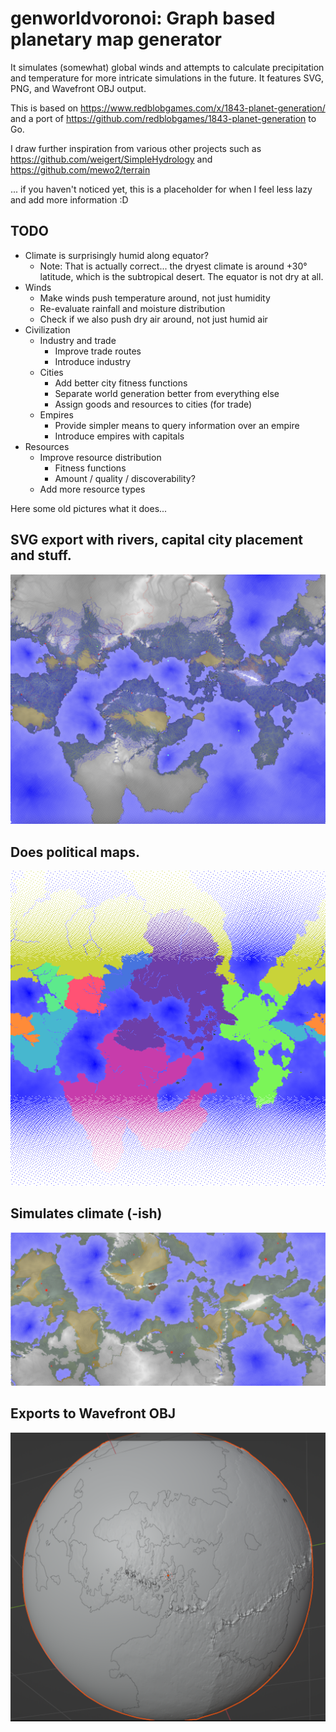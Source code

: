 # genworldvoronoi: Graph based planetary map generator

It simulates (somewhat) global winds and attempts to calculate precipitation and temperature for more intricate simulations in the future.
It features SVG, PNG, and Wavefront OBJ output.

This is based on https://www.redblobgames.com/x/1843-planet-generation/ and a port of https://github.com/redblobgames/1843-planet-generation to Go. 

I draw further inspiration from various other projects such as https://github.com/weigert/SimpleHydrology and https://github.com/mewo2/terrain

... if you haven't noticed yet, this is a placeholder for when I feel less lazy and add more information :D

## TODO

* Climate is surprisingly humid along equator?
  * Note: That is actually correct... the dryest climate is around +30° latitude, which is the subtropical desert. The equator is not dry at all.
* Winds
  * Make winds push temperature around, not just humidity
  * Re-evaluate rainfall and moisture distribution
  * Check if we also push dry air around, not just humid air
* Civilization
  * Industry and trade
    * Improve trade routes
    * Introduce industry
  * Cities
    * Add better city fitness functions
    * Separate world generation better from everything else
    * Assign goods and resources to cities (for trade)
  * Empires
    * Provide simpler means to query information over an empire
    * Introduce empires with capitals
* Resources
  * Improve resource distribution
    * Fitness functions
    * Amount / quality / discoverability?
  * Add more resource types

Here some old pictures what it does...

## SVG export with rivers, capital city placement and stuff.
![alt text](https://raw.githubusercontent.com/Flokey82/go_gens/master/genworldvoronoi/images/svg.png "Screenshot of SVG!")

## Does political maps.
![alt text](https://raw.githubusercontent.com/Flokey82/go_gens/master/genworldvoronoi/images/political.png "Political Maps!")

## Simulates climate (-ish)
![alt text](https://raw.githubusercontent.com/Flokey82/go_gens/master/genworldvoronoi/images/climate.png "Screenshot of Biomes!")

## Exports to Wavefront OBJ
![alt text](https://raw.githubusercontent.com/Flokey82/go_gens/master/genworldvoronoi/images/obj.png "Screenshot of OBJ Export in Blender!")